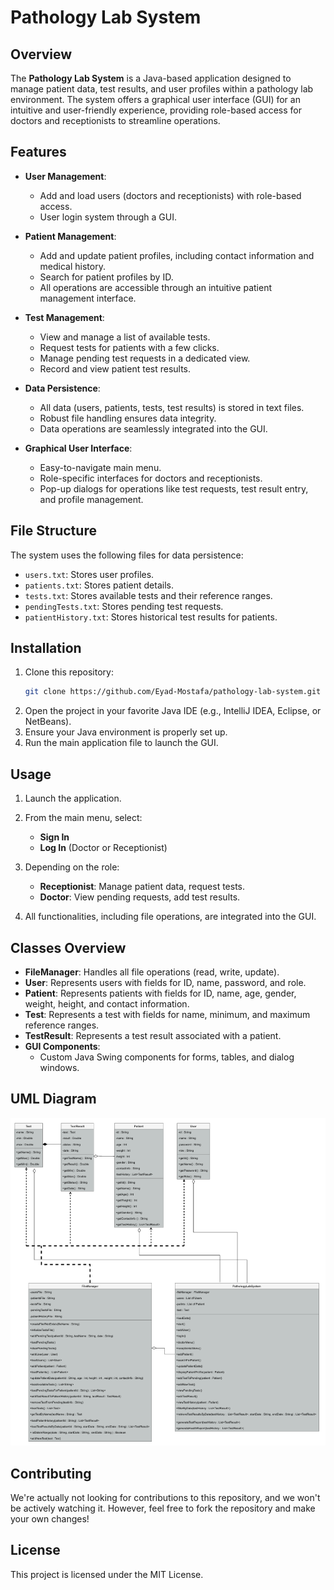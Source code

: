 # Pathology Lab System

## Overview

The **Pathology Lab System** is a Java-based application designed to manage patient data, test results, and user profiles within a pathology lab environment. The system offers a graphical user interface (GUI) for an intuitive and user-friendly experience, providing role-based access for doctors and receptionists to streamline operations.

## Features

- **User Management**: 
  - Add and load users (doctors and receptionists) with role-based access.
  - User login system through a GUI.

- **Patient Management**:
  - Add and update patient profiles, including contact information and medical history.
  - Search for patient profiles by ID.
  - All operations are accessible through an intuitive patient management interface.

- **Test Management**:
  - View and manage a list of available tests.
  - Request tests for patients with a few clicks.
  - Manage pending test requests in a dedicated view.
  - Record and view patient test results.

- **Data Persistence**:
  - All data (users, patients, tests, test results) is stored in text files.
  - Robust file handling ensures data integrity.
  - Data operations are seamlessly integrated into the GUI.

- **Graphical User Interface**:
  - Easy-to-navigate main menu.
  - Role-specific interfaces for doctors and receptionists.
  - Pop-up dialogs for operations like test requests, test result entry, and profile management.

## File Structure

The system uses the following files for data persistence:

- `users.txt`: Stores user profiles.
- `patients.txt`: Stores patient details.
- `tests.txt`: Stores available tests and their reference ranges.
- `pendingTests.txt`: Stores pending test requests.
- `patientHistory.txt`: Stores historical test results for patients.

## Installation

1. Clone this repository:
   ```bash
   git clone https://github.com/Eyad-Mostafa/pathology-lab-system.git
   ```
2. Open the project in your favorite Java IDE (e.g., IntelliJ IDEA, Eclipse, or NetBeans).
3. Ensure your Java environment is properly set up.
4. Run the main application file to launch the GUI.

## Usage

1. Launch the application.
2. From the main menu, select:
   - **Sign In**
   - **Log In** (Doctor or Receptionist)

3. Depending on the role:
   - **Receptionist**: Manage patient data, request tests.
   - **Doctor**: View pending requests, add test results.

4. All functionalities, including file operations, are integrated into the GUI.

## Classes Overview

- **FileManager**: Handles all file operations (read, write, update).
- **User**: Represents users with fields for ID, name, password, and role.
- **Patient**: Represents patients with fields for ID, name, age, gender, weight, height, and contact information.
- **Test**: Represents a test with fields for name, minimum, and maximum reference ranges.
- **TestResult**: Represents a test result associated with a patient.
- **GUI Components**: 
  - Custom Java Swing components for forms, tables, and dialog windows.

## UML Diagram

![UML Diagram](image/__Java%20Team__%20UML.png)

## Contributing

We're actually not looking for contributions to this repository, and we won't be actively watching it. However, feel free to fork the repository and make your own changes!


## License

This project is licensed under the MIT License.
